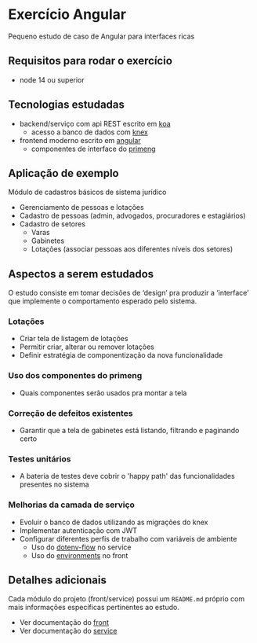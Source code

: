 # Exercício Angular

Pequeno estudo de caso de Angular para interfaces ricas

## Requisitos para rodar o exercício

- node 14 ou superior

## Tecnologias estudadas

- backend/serviço com api REST escrito em [koa](https://koajs.com/)
  - acesso a banco de dados com [knex](https://knexjs.org/)
- frontend moderno escrito em [angular](https://angular.io/)
  - componentes de interface do [primeng](https://www.primefaces.org/primeng/)

## Aplicação de exemplo

Módulo de cadastros básicos de sistema jurídico

- Gerenciamento de pessoas e lotações
- Cadastro de pessoas (admin, advogados, procuradores e estagiários)
- Cadastro de setores
  - Varas
  - Gabinetes
  - Lotações (associar pessoas aos diferentes níveis dos setores)

## Aspectos a serem estudados

O estudo consiste em tomar decisões de ‘design’ pra produzir a ‘interface’ que
implemente o comportamento esperado pelo sistema.

### Lotações

- Criar tela de listagem de lotações
- Permitir criar, alterar ou remover lotações
- Definir estratégia de componentização da nova funcionalidade

### Uso dos componentes do primeng

- Quais componentes serão usados pra montar a tela

### Correção de defeitos existentes

- Garantir que a tela de gabinetes está listando, filtrando e paginando certo

### Testes unitários

- A bateria de testes deve cobrir o 'happy path' das funcionalidades presentes
  no sistema

### Melhorias da camada de serviço

- Evoluir o banco de dados utilizando as migrações do knex
- Implementar autenticação com JWT
- Configurar diferentes perfis de trabalho com variáveis de ambiente
  - Uso do [dotenv-flow](https://npmjs.com/package/dotenv-flow) no service
  - Uso do [environments](https://angular.io/guide/build#configuring-application-environments) no front

## Detalhes adicionais

Cada módulo do projeto (front/service) possui um `README.md` próprio com mais
informações específicas pertinentes ao estudo.

- Ver documentação do [front](front/README.md)
- Ver documentação do [service](service/README.md)
